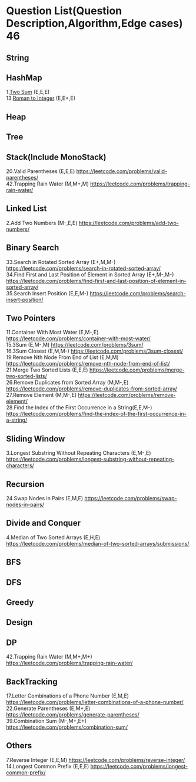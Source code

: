 # Question List(Question Description,Algorithm,Edge cases)  46
## String
## HashMap
1.[Two Sum](https://leetcode.com/problems/two-sum/) (E,E,E)   <br>
13.[Roman to Integer](https://leetcode.com/problems/roman-to-integer/) (E,E+,E)  <br>
## Heap
## Tree
## Stack(Include MonoStack)
20.Valid Parentheses (E,E,E) https://leetcode.com/problems/valid-parentheses/ <br>
42.Trapping Rain Water (M,M+,M) https://leetcode.com/problems/trapping-rain-water/
## Linked List
2.Add Two Numbers (M-,E,E) https://leetcode.com/problems/add-two-numbers/ <br>
## Binary Search
33.Search in Rotated Sorted Array (E+,M,M-) https://leetcode.com/problems/search-in-rotated-sorted-array/<br>
34.Find First and Last Position of Element in Sorted Array (E+,M-,M-) https://leetcode.com/problems/find-first-and-last-position-of-element-in-sorted-array/<br>
35.Search Insert Position (E,E,M-) https://leetcode.com/problems/search-insert-position/
## Two Pointers
11.Container With Most Water (E,M-,E) https://leetcode.com/problems/container-with-most-water/ <br>
15.3Sum (E,M-,M)  https://leetcode.com/problems/3sum/ <br>
16.3Sum Closest (E,M,M-) https://leetcode.com/problems/3sum-closest/ <br>
19.Remove Nth Node From End of List (E,M,M) https://leetcode.com/problems/remove-nth-node-from-end-of-list/ <br>
21.Merge Two Sorted Lists (E,E,E) https://leetcode.com/problems/merge-two-sorted-lists/ <br>
26.Remove Duplicates from Sorted Array (M,M-,E) https://leetcode.com/problems/remove-duplicates-from-sorted-array/ <br>
27.Remove Element (M,M-,E) https://leetcode.com/problems/remove-element/ <br>
28.Find the Index of the First Occurrence in a String(E,E,M-) https://leetcode.com/problems/find-the-index-of-the-first-occurrence-in-a-string/ </br>
## Sliding Window
3.Longest Substring Without Repeating Characters (E,M-,E) https://leetcode.com/problems/longest-substring-without-repeating-characters/ <br>
## Recursion
24.Swap Nodes in Pairs (E,M,E) https://leetcode.com/problems/swap-nodes-in-pairs/ <br>
## Divide and Conquer
4.Median of Two Sorted Arrays (E,H,E) https://leetcode.com/problems/median-of-two-sorted-arrays/submissions/ <br>
## BFS
## DFS
## Greedy
## Design
## DP
42.Trapping Rain Water (M,M+,M+) https://leetcode.com/problems/trapping-rain-water/
## BackTracking
17.Letter Combinations of a Phone Number (E,M,E) https://leetcode.com/problems/letter-combinations-of-a-phone-number/ <br>
22.Generate Parentheses (E,M+,E) https://leetcode.com/problems/generate-parentheses/ <br>
39.Combination Sum (M-,M+,E+) https://leetcode.com/problems/combination-sum/
## Others
7.Reverse Integer (E,E,M) https://leetcode.com/problems/reverse-integer/ <br>
14.Longest Common Prefix (E,E,E) https://leetcode.com/problems/longest-common-prefix/ <br>

